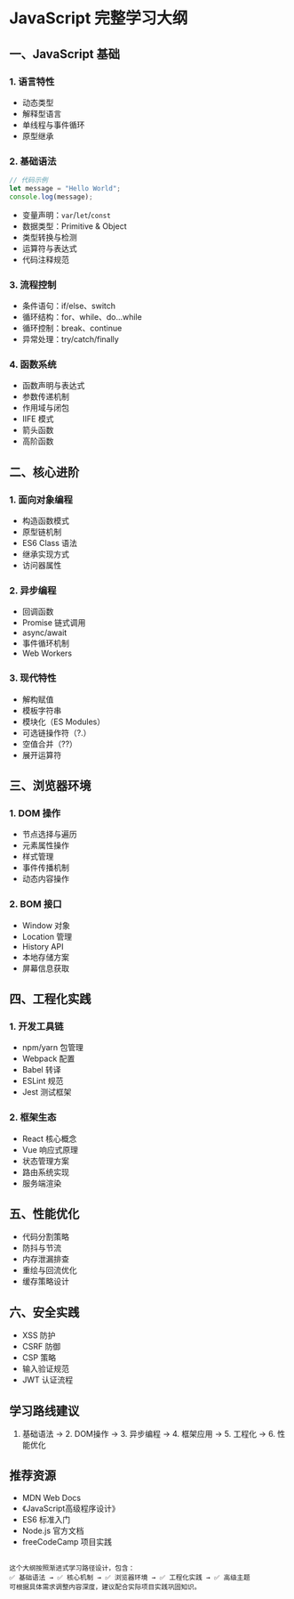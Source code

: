 # JavaScript 完整学习大纲

## 一、JavaScript 基础
### 1. 语言特性
- 动态类型
- 解释型语言
- 单线程与事件循环
- 原型继承

### 2. 基础语法
```javascript
// 代码示例
let message = "Hello World";
console.log(message);
```
- 变量声明：`var`/`let`/`const`
- 数据类型：Primitive & Object
- 类型转换与检测
- 运算符与表达式
- 代码注释规范

### 3. 流程控制
- 条件语句：if/else、switch
- 循环结构：for、while、do...while
- 循环控制：break、continue
- 异常处理：try/catch/finally

### 4. 函数系统
- 函数声明与表达式
- 参数传递机制
- 作用域与闭包
- IIFE 模式
- 箭头函数
- 高阶函数

## 二、核心进阶
### 1. 面向对象编程
- 构造函数模式
- 原型链机制
- ES6 Class 语法
- 继承实现方式
- 访问器属性

### 2. 异步编程
- 回调函数
- Promise 链式调用
- async/await
- 事件循环机制
- Web Workers

### 3. 现代特性
- 解构赋值
- 模板字符串
- 模块化（ES Modules）
- 可选链操作符（?.）
- 空值合并（??）
- 展开运算符

## 三、浏览器环境
### 1. DOM 操作
- 节点选择与遍历
- 元素属性操作
- 样式管理
- 事件传播机制
- 动态内容操作

### 2. BOM 接口
- Window 对象
- Location 管理
- History API
- 本地存储方案
- 屏幕信息获取

## 四、工程化实践
### 1. 开发工具链
- npm/yarn 包管理
- Webpack 配置
- Babel 转译
- ESLint 规范
- Jest 测试框架

### 2. 框架生态
- React 核心概念
- Vue 响应式原理
- 状态管理方案
- 路由系统实现
- 服务端渲染

## 五、性能优化
- 代码分割策略
- 防抖与节流
- 内存泄漏排查
- 重绘与回流优化
- 缓存策略设计

## 六、安全实践
- XSS 防护
- CSRF 防御
- CSP 策略
- 输入验证规范
- JWT 认证流程

## 学习路线建议
1. 基础语法 → 2. DOM操作 → 3. 异步编程 → 4. 框架应用 → 5. 工程化 → 6. 性能优化

## 推荐资源
- MDN Web Docs
- 《JavaScript高级程序设计》
- ES6 标准入门
- Node.js 官方文档
- freeCodeCamp 项目实践
```

这个大纲按照渐进式学习路径设计，包含：  
✅ 基础语法 → ✅ 核心机制 → ✅ 浏览器环境 → ✅ 工程化实践 → ✅ 高级主题  
可根据具体需求调整内容深度，建议配合实际项目实践巩固知识。